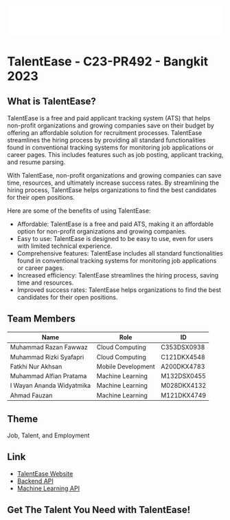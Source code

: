 ![TalentEase logo](./talentease.png)

# TalentEase - C23-PR492 - Bangkit 2023

## What is TalentEase?

TalentEase is a free and paid applicant tracking system (ATS) that helps non-profit organizations and growing companies save on their budget by offering an affordable solution for recruitment processes. TalentEase streamlines the hiring process by providing all standard functionalities found in conventional tracking systems for monitoring job applications or career pages. This includes features such as job posting, applicant tracking, and resume parsing.

With TalentEase, non-profit organizations and growing companies can save time, resources, and ultimately increase success rates. By streamlining the hiring process, TalentEase helps organizations to find the best candidates for their open positions.

Here are some of the benefits of using TalentEase:

- Affordable: TalentEase is a free and paid ATS, making it an affordable option for non-profit organizations and growing companies.
- Easy to use: TalentEase is designed to be easy to use, even for users with limited technical experience.
- Comprehensive features: TalentEase includes all standard functionalities found in conventional tracking systems for monitoring job applications or career pages.
- Increased efficiency: TalentEase streamlines the hiring process, saving time and resources.
- Improved success rates: TalentEase helps organizations to find the best candidates for their open positions.

## Team Members

| Name                      | Role               | ID          |
| ------------------------- | ------------------ | ----------- |
| Muhammad Razan Fawwaz     | Cloud Computing    | C353DSX0938 |
| Muhammad Rizki Syafapri   | Cloud Computing    | C121DKX4548 |
| Fatkhi Nur Akhsan         | Mobile Development | A200DKX4783 |
| Muhammad Alfian Pratama   | Machine Learning   | M132DSX0455 |
| I Wayan Ananda Widyatmika | Machine Learning   | M028DKX4132 |
| Ahmad Fauzan              | Machine Learning   | M121DKX4749 |

## Theme

Job, Talent, and Employment

## Link

- [TalentEase Website](https://TalentEase.dev/)
- [Backend API](https://be-api.TalentEase.dev/)
- [Machine Learning API](https://ml-api.TalentEase.dev/)

## Get The Talent You Need with TalentEase!
